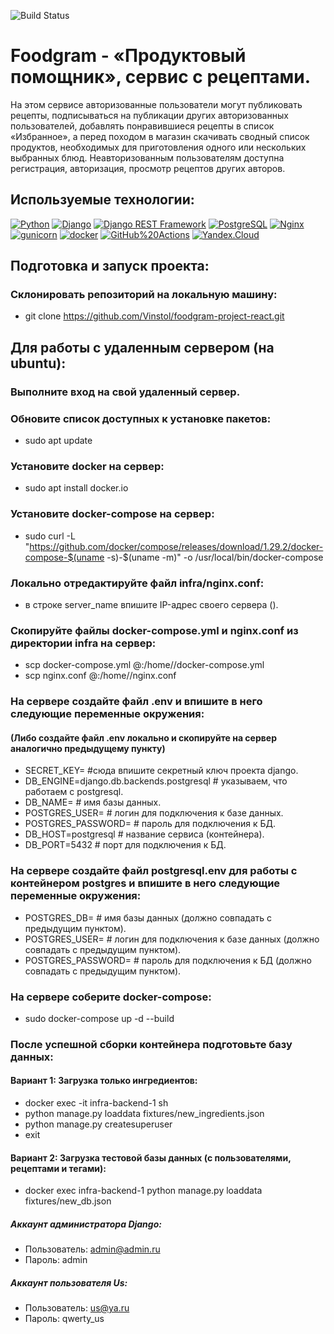 ![Build Status](https://github.com/Vinstol/foodgram-project-react/actions/workflows/foodgram_workflow.yml/badge.svg?branch=master)

# Foodgram - «Продуктовый помощник», сервис с рецептами.
На этом сервисе авторизованные пользователи могут публиковать рецепты, подписываться на публикации других авторизованных пользователей, добавлять понравившиеся рецепты в список «Избранное», а перед походом в магазин скачивать сводный список продуктов, необходимых для приготовления одного или нескольких выбранных блюд.
Неавторизованным пользователям доступна регистрация, авторизация, просмотр рецептов других авторов.

## Используемые технологии:
[![Python](https://img.shields.io/badge/-Python-464646?style=flat-square&logo=Python)](https://www.python.org/)
[![Django](https://img.shields.io/badge/-Django-464646?style=flat-square&logo=Django)](https://www.djangoproject.com/)
[![Django REST Framework](https://img.shields.io/badge/-Django%20REST%20Framework-464646?style=flat-square&logo=Django%20REST%20Framework)](https://www.django-rest-framework.org/)
[![PostgreSQL](https://img.shields.io/badge/-PostgreSQL-464646?style=flat-square&logo=PostgreSQL)](https://www.postgresql.org/)
[![Nginx](https://img.shields.io/badge/-NGINX-464646?style=flat-square&logo=NGINX)](https://nginx.org/ru/)
[![gunicorn](https://img.shields.io/badge/-gunicorn-464646?style=flat-square&logo=gunicorn)](https://gunicorn.org/)
[![docker](https://img.shields.io/badge/-Docker-464646?style=flat-square&logo=docker)](https://www.docker.com/)
[![GitHub%20Actions](https://img.shields.io/badge/-GitHub%20Actions-464646?style=flat-square&logo=GitHub%20actions)](https://github.com/features/actions)
[![Yandex.Cloud](https://img.shields.io/badge/-Yandex.Cloud-464646?style=flat-square&logo=Yandex.Cloud)](https://cloud.yandex.ru/)

## Подготовка и запуск проекта:
### Склонировать репозиторий на локальную машину:
- git clone https://github.com/Vinstol/foodgram-project-react.git

## Для работы с удаленным сервером (на ubuntu):

### Выполните вход на свой удаленный сервер. 
### Обновите список доступных к установке пакетов:
- sudo apt update

### Установите docker на сервер:
- sudo apt install docker.io 

### Установите docker-compose на сервер:
- sudo curl -L "https://github.com/docker/compose/releases/download/1.29.2/docker-compose-$(uname -s)-$(uname -m)" -o /usr/local/bin/docker-compose

### Локально отредактируйте файл infra/nginx.conf: 
- в строке server_name впишите IP-адрес своего сервера (<host>).

### Скопируйте файлы docker-compose.yml и nginx.conf из директории infra на сервер:
- scp docker-compose.yml <username>@<host>:/home/<username>/docker-compose.yml
- scp nginx.conf <username>@<host>:/home/<username>/nginx.conf

### На сервере создайте файл .env и впишите в него следующие переменные окружения:
#### (Либо создайте файл .env локально и скопируйте на сервер аналогично предыдущему пункту)

- SECRET_KEY=  #сюда впишите секретный ключ проекта django.
- DB_ENGINE=django.db.backends.postgresql  # указываем, что работаем с postgresql.
- DB_NAME=  # имя базы данных.
- POSTGRES_USER=  # логин для подключения к базе данных.
- POSTGRES_PASSWORD=  # пароль для подключения к БД.
- DB_HOST=postgresql  # название сервиса (контейнера).
- DB_PORT=5432  # порт для подключения к БД.

### На сервере создайте файл postgresql.env для работы с контейнером postgres и впишите в него следующие переменные окружения:

- POSTGRES_DB=  # имя базы данных (должно совпадать с предыдущим пунктом).
- POSTGRES_USER=  # логин для подключения к базе данных (должно совпадать с предыдущим пунктом).
- POSTGRES_PASSWORD= # пароль для подключения к БД (должно совпадать с предыдущим пунктом).

### На сервере соберите docker-compose:
- sudo docker-compose up -d --build

### После успешной сборки контейнера подготовьте базу данных:
#### Вариант 1: Загрузка только ингредиентов:
- docker exec -it infra-backend-1 sh
- python manage.py loaddata fixtures/new_ingredients.json
- python manage.py createsuperuser
- exit

#### Вариант 2: Загрузка тестовой базы данных (с пользователями, рецептами и тегами):
- docker exec infra-backend-1 python manage.py loaddata fixtures/new_db.json

##### Аккаунт администратора Django:
- Пользователь: admin@admin.ru
- Пароль: admin

##### Аккаунт пользователя Us:
- Пользователь: us@ya.ru
- Пароль: qwerty_us
